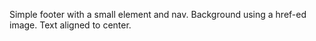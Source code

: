 Simple footer with a small element and nav.
Background using a href-ed image. 
Text aligned to center. 